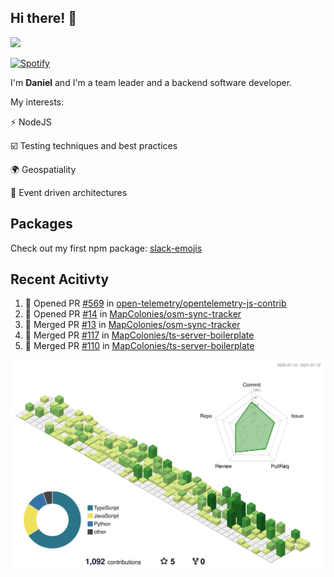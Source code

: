 ## Hi there! 👋

<p>
  <img src="https://github-readme-stats.vercel.app/api?username=syncush&theme=tokyonight">
</p>

[![Spotify](https://novatorem-rust.vercel.app/api/spotify)](https://open.spotify.com/user/syncush)

I'm **Daniel** and I'm a team leader and a backend software developer.

My interests:

⚡ NodeJS

☑️ Testing techniques and best practices

🌍 Geospatiality

🧠 Event driven architectures

## Packages
Check out my first npm package: [slack-emojis](https://www.npmjs.com/package/slack-emojis)

## Recent Acitivty
<!--START_SECTION:activity-->
1. 💪 Opened PR [#569](https://github.com/open-telemetry/opentelemetry-js-contrib/pull/569) in [open-telemetry/opentelemetry-js-contrib](https://github.com/open-telemetry/opentelemetry-js-contrib)
2. 💪 Opened PR [#14](https://github.com/MapColonies/osm-sync-tracker/pull/14) in [MapColonies/osm-sync-tracker](https://github.com/MapColonies/osm-sync-tracker)
3. 🎉 Merged PR [#13](https://github.com/MapColonies/osm-sync-tracker/pull/13) in [MapColonies/osm-sync-tracker](https://github.com/MapColonies/osm-sync-tracker)
4. 🎉 Merged PR [#117](https://github.com/MapColonies/ts-server-boilerplate/pull/117) in [MapColonies/ts-server-boilerplate](https://github.com/MapColonies/ts-server-boilerplate)
5. 🎉 Merged PR [#110](https://github.com/MapColonies/ts-server-boilerplate/pull/110) in [MapColonies/ts-server-boilerplate](https://github.com/MapColonies/ts-server-boilerplate)
<!--END_SECTION:activity-->

![contrib](./profile-3d-contrib/profile-green-animate.svg)
